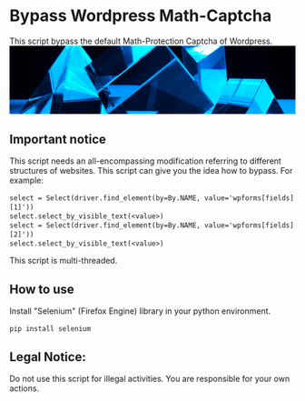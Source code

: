 # Bypass Wordpress Math-Captcha
This script bypass the default Math-Protection Captcha of Wordpress.
![alt-text](https://github.com/FabianOnSecurity/bypass-math-captcha/blob/main/images/math_bypass.jpg)
## Important notice
This script needs an all-encompassing modification referring to different structures of websites. This script can give you the idea how to bypass.
For example:
```
select = Select(driver.find_element(by=By.NAME, value='wpforms[fields][1]'))
select.select_by_visible_text(<value>)
select = Select(driver.find_element(by=By.NAME, value='wpforms[fields][2]'))
select.select_by_visible_text(<value>)
```

This script is multi-threaded.
## How to use
Install "Selenium" (Firefox Engine) library in your python environment.
```
pip install selenium
```

## Legal Notice:
Do not use this script for illegal activities. You are responsible for your own actions.
